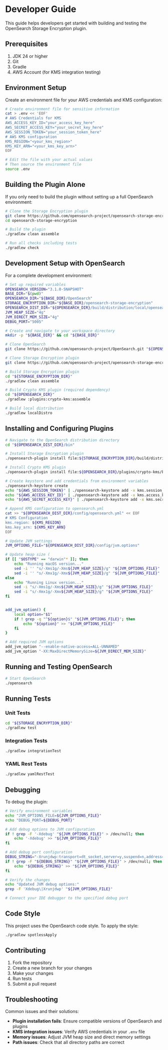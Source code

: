 # Developer Guide

This guide helps developers get started with building and testing the OpenSearch Storage Encryption plugin.

## Prerequisites

1. JDK 24 or higher
2. Git
3. Gradle
4. AWS Account (for KMS integration testing)

## Environment Setup

Create an environment file for your AWS credentials and KMS configuration:

```bash
# Create environment file for sensitive information
cat > .env << 'EOF'
# AWS Credentials for KMS
AWS_ACCESS_KEY_ID="your_access_key_here"
AWS_SECRET_ACCESS_KEY="your_secret_key_here"
AWS_SESSION_TOKEN="your_session_token_here"
# AWS KMS configuration
KMS_REGION="<your_kms_region>"
KMS_KEY_ARN="<your_kms_key_arn>"
EOF

# Edit the file with your actual values
# Then source the environment file
source .env
```

## Building the Plugin Alone

If you only need to build the plugin without setting up a full OpenSearch environment:

```bash
# Clone the Storage Encryption plugin
git clone https://github.com/opensearch-project/opensearch-storage-encryption.git
cd opensearch-storage-encryption

# Build the plugin
./gradlew clean assemble

# Run all checks including tests
./gradlew check
```

## Development Setup with OpenSearch

For a complete development environment:

```bash
# Set up required variables
OPENSEARCH_VERSION="3.1.0-SNAPSHOT"
BASE_DIR="$(pwd)"
OPENSEARCH_DIR="${BASE_DIR}/OpenSearch"
STORAGE_ENCRYPTION_DIR="${BASE_DIR}/opensearch-storage-encryption"
OPENSEARCH_DIST_DIR="${OPENSEARCH_DIR}/build/distribution/local/opensearch-${OPENSEARCH_VERSION}"
JVM_HEAP_SIZE="4g"
JVM_DIRECT_MEM_SIZE="4g"
DEBUG_PORT="5005"

# Create and navigate to your workspace directory
mkdir -p "${BASE_DIR}" && cd "${BASE_DIR}"

# Clone OpenSearch
git clone https://github.com/opensearch-project/OpenSearch.git "${OPENSEARCH_DIR}"

# Clone Storage Encryption plugin
git clone https://github.com/opensearch-project/opensearch-storage-encryption.git "${STORAGE_ENCRYPTION_DIR}"

# Build Storage Encryption plugin
cd "${STORAGE_ENCRYPTION_DIR}"
./gradlew clean assemble

# Build Crypto KMS plugin (required dependency)
cd "${OPENSEARCH_DIR}"
./gradlew :plugins:crypto-kms:assemble

# Build local distribution
./gradlew localDistro
```

## Installing and Configuring Plugins

```bash
# Navigate to the OpenSearch distribution directory
cd "${OPENSEARCH_DIST_DIR}/bin"

# Install Storage Encryption plugin
./opensearch-plugin install file:${STORAGE_ENCRYPTION_DIR}/build/distributions/storage-encryption.zip

# Install Crypto KMS plugin
./opensearch-plugin install file:${OPENSEARCH_DIR}/plugins/crypto-kms/build/distributions/crypto-kms-${OPENSEARCH_VERSION}.zip

# Create keystore and add credentials from environment variables
./opensearch-keystore create
echo "${AWS_SESSION_TOKEN}" | ./opensearch-keystore add -x kms.session_token
echo "${AWS_ACCESS_KEY_ID}" | ./opensearch-keystore add -x kms.access_key
echo "${AWS_SECRET_ACCESS_KEY}" | ./opensearch-keystore add -x kms.secret_key

# Append KMS configuration to opensearch.yml
cat >> "${OPENSEARCH_DIST_DIR}/config/opensearch.yml" << EOF
# KMS Configuration
kms.region: ${KMS_REGION}
kms.key_arn: ${KMS_KEY_ARN}
EOF

# Update JVM settings
JVM_OPTIONS_FILE="${OPENSEARCH_DIST_DIR}/config/jvm.options"

# Update heap size (
if [[ "$OSTYPE" == "darwin"* ]]; then
    echo "Running macOS version..."
    sed -i '' "s/-Xms1g/-Xms${JVM_HEAP_SIZE}/g" "${JVM_OPTIONS_FILE}"
    sed -i '' "s/-Xmx1g/-Xmx${JVM_HEAP_SIZE}/g" "${JVM_OPTIONS_FILE}"
else
    echo "Running Linux version..."
    sed -i "s/-Xms1g/-Xms${JVM_HEAP_SIZE}/g" "${JVM_OPTIONS_FILE}"
    sed -i "s/-Xmx1g/-Xmx${JVM_HEAP_SIZE}/g" "${JVM_OPTIONS_FILE}"
fi


add_jvm_option() {
    local option="$1"
    if ! grep -q "^${option}$" "${JVM_OPTIONS_FILE}"; then
        echo "${option}" >> "${JVM_OPTIONS_FILE}"
    fi
}

# Add required JVM options
add_jvm_option "--enable-native-access=ALL-UNNAMED"
add_jvm_option "-XX:MaxDirectMemorySize=${JVM_DIRECT_MEM_SIZE}"
```

## Running and Testing OpenSearch

```bash
# Start OpenSearch
./opensearch
```

## Running Tests

### Unit Tests

```bash
cd "${STORAGE_ENCRYPTION_DIR}"
./gradlew test
```

### Integration Tests

```bash
./gradlew integrationTest
```

### YAML Rest Tests

```bash
./gradlew yamlRestTest
```

## Debugging

To debug the plugin:

```bash
# Verify environment variables
echo "JVM_OPTIONS_FILE=${JVM_OPTIONS_FILE}"
echo "DEBUG_PORT=${DEBUG_PORT}"

# Add debug options to JVM configuration
if ! grep -F '-Xdebug' "${JVM_OPTIONS_FILE}" > /dev/null; then
    echo '-Xdebug' >> "${JVM_OPTIONS_FILE}"
fi

# Add debug port configuration
DEBUG_STRING="-Xrunjdwp:transport=dt_socket,server=y,suspend=n,address=*:${DEBUG_PORT}"
if ! grep -F "${DEBUG_STRING}" "${JVM_OPTIONS_FILE}" > /dev/null; then
    echo "${DEBUG_STRING}" >> "${JVM_OPTIONS_FILE}"
fi

# Verify the changes
echo "Updated JVM debug options:"
grep -F 'Xdebug\|Xrunjdwp' "${JVM_OPTIONS_FILE}"

# Connect your IDE debugger to the specified debug port
```

## Code Style

This project uses the OpenSearch code style. To apply the style:

```bash
./gradlew spotlessApply
```

## Contributing

1. Fork the repository
2. Create a new branch for your changes
3. Make your changes
4. Run tests
5. Submit a pull request

## Troubleshooting

Common issues and their solutions:

- **Plugin installation fails**: Ensure compatible versions of OpenSearch and plugins
- **KMS integration issues**: Verify AWS credentials in your `.env` file
- **Memory issues**: Adjust JVM heap size and direct memory settings
- **Path issues**: Check that all directory paths are correct